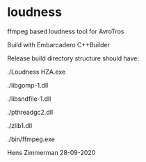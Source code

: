 # loudness
ffmpeg based loudness tool for AvroTros

Build with Embarcadero C++Builder

Release build directory structure should have:

./Loudness HZA.exe

./libgomp-1.dll

./libsndfile-1.dll

./pthreadgc2.dll

./zlib1.dll

./bin/ffmpeg.exe


Hens Zimmerman
28-09-2020
